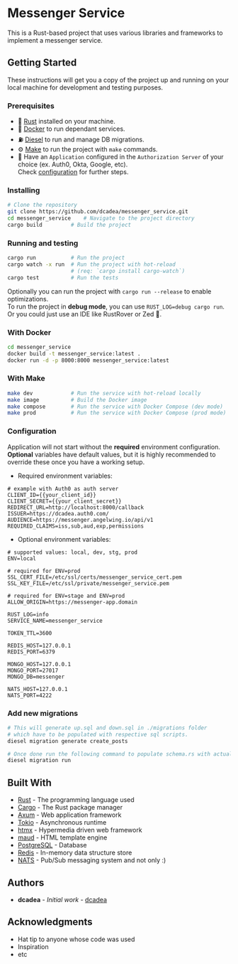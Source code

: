 # Messenger Service

This is a Rust-based project that uses various libraries and frameworks to implement a messenger service.

## Getting Started

These instructions will get you a copy of the project up and running on your local machine for development and testing
purposes.

### Prerequisites

- :crab: [Rust](https://www.rust-lang.org/tools/install) installed on your machine.
- :whale: [Docker](https://www.docker.com/get-started) to run dependant services.
- :fuelpump: [Diesel](https://diesel.rs) to run and manage DB migrations.
- :gear: [Make](https://www.gnu.org/software/make/) to run the project with `make` commands.
- :closed_lock_with_key: Have an `Application` configured in the `Authorization Server` of your choice (ex. Auth0, Okta, Google, etc).<br>
Check [configuration](#configuration) for further steps.

### Installing
```bash
# Clone the repository
git clone https://github.com/dcadea/messenger_service.git
cd messenger_service    # Navigate to the project directory
cargo build         # Build the project
```

### Running and testing
```bash
cargo run           # Run the project
cargo watch -x run  # Run the project with hot-reload
                    # (req: `cargo install cargo-watch`)
cargo test          # Run the tests
```
Optionally you can run the project with `cargo run --release` to enable optimizations.<br>
To run the project in **debug mode**, you can use `RUST_LOG=debug cargo run`.<br>
Or you could just use an IDE like RustRover or Zed :rocket:.

### With Docker
```bash
cd messenger_service
docker build -t messenger_service:latest .
docker run -d -p 8000:8000 messenger_service:latest
```

### With Make
```bash
make dev            # Run the service with hot-reload locally
make image          # Build the Docker image
make compose        # Run the service with Docker Compose (dev mode)
make prod           # Run the service with Docker Compose (prod mode)
```

### Configuration
Application will not start without the **required** environment configuration. <br>
**Optional** variables have default values, but it is highly recommended to override these once you have a working setup.
- Required environment variables:
```dotenv
# example with Auth0 as auth server
CLIENT_ID={{your_client_id}}
CLIENT_SECRET={{your_client_secret}}
REDIRECT_URL=http://localhost:8000/callback
ISSUER=https://dcadea.auth0.com/
AUDIENCE=https://messenger.angelwing.io/api/v1
REQUIRED_CLAIMS=iss,sub,aud,exp,permissions
```
- Optional environment variables:
```dotenv
# supported values: local, dev, stg, prod
ENV=local

# required for ENV=prod
SSL_CERT_FILE=/etc/ssl/certs/messenger_service_cert.pem
SSL_KEY_FILE=/etc/ssl/private/messenger_service.pem

# required for ENV=stage and ENV=prod
ALLOW_ORIGIN=https://messenger-app.domain

RUST_LOG=info
SERVICE_NAME=messenger_service

TOKEN_TTL=3600

REDIS_HOST=127.0.0.1
REDIS_PORT=6379

MONGO_HOST=127.0.0.1
MONGO_PORT=27017
MONGO_DB=messenger

NATS_HOST=127.0.0.1
NATS_PORT=4222
```

### Add new migrations
```bash
# This will generate up.sql and down.sql in ./migrations folder
# which have to be populated with respective sql scripts.
diesel migration generate create_posts

# Once done run the following command to populate schema.rs with actual mapping
diesel migration run
```

## Built With

- [Rust](https://www.rust-lang.org/) - The programming language used
- [Cargo](https://doc.rust-lang.org/cargo/) - The Rust package manager
- [Axum](https://docs.rs/axum/0.7.5/axum/) - Web application framework
- [Tokio](https://tokio.rs/) - Asynchronous runtime
- [htmx](https://htmx.org/) - Hypermedia driven web framework
- [maud](https://maud.lambda.xyz/) - HTML template engine
- [PostgreSQL](https://www.postgresql.org) - Database
- [Redis](https://redis.io/) - In-memory data structure store
- [NATS](https://nats.io) - Pub/Sub messaging system and not only :)

## Authors

- **dcadea** - *Initial work* - [dcadea](https://github.com/dcadea)

## Acknowledgments

- Hat tip to anyone whose code was used
- Inspiration
- etc
